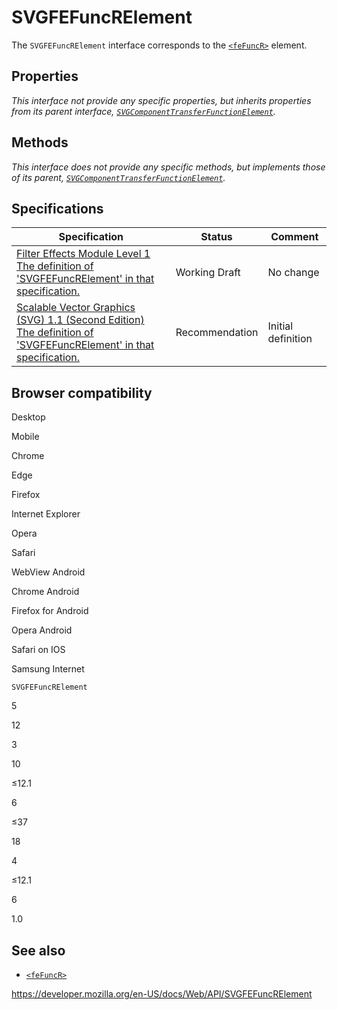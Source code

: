 SVGFEFuncRElement
=================

The `SVGFEFuncRElement` interface corresponds to the [`<feFuncR>`](https://developer.mozilla.org/en-US/docs/Web/SVG/Element/feFuncR) element.

Properties
----------

*This interface not provide any specific properties, but inherits properties from its parent interface, [`SVGComponentTransferFunctionElement`](svgcomponenttransferfunctionelement).*

Methods
-------

*This interface does not provide any specific methods, but implements those of its parent, [`SVGComponentTransferFunctionElement`](svgcomponenttransferfunctionelement).*

Specifications
--------------

<table><thead><tr class="header"><th>Specification</th><th>Status</th><th>Comment</th></tr></thead><tbody><tr class="odd"><td><a href="https://drafts.fxtf.org/filter-effects/#InterfaceSVGFEFuncRElement">Filter Effects Module Level 1<br />
<span class="small">The definition of 'SVGFEFuncRElement' in that specification.</span></a></td><td><span class="spec-wd">Working Draft</span></td><td>No change</td></tr><tr class="even"><td><a href="https://www.w3.org/TR/SVG11/filters.html#InterfaceSVGFEFuncRElement">Scalable Vector Graphics (SVG) 1.1 (Second Edition)<br />
<span class="small">The definition of 'SVGFEFuncRElement' in that specification.</span></a></td><td><span class="spec-rec">Recommendation</span></td><td>Initial definition</td></tr></tbody></table>

Browser compatibility
---------------------

Desktop

Mobile

Chrome

Edge

Firefox

Internet Explorer

Opera

Safari

WebView Android

Chrome Android

Firefox for Android

Opera Android

Safari on IOS

Samsung Internet

`SVGFEFuncRElement`

5

12

3

10

≤12.1

6

≤37

18

4

≤12.1

6

1.0

See also
--------

-   [`<feFuncR>`](https://developer.mozilla.org/en-US/docs/Web/SVG/Element/feFuncR)

<a href="https://developer.mozilla.org/en-US/docs/Web/API/SVGFEFuncRElement" class="_attribution-link">https://developer.mozilla.org/en-US/docs/Web/API/SVGFEFuncRElement</a>
